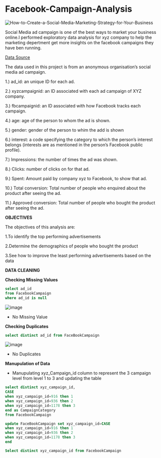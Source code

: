 # Facebook-Campaign-Analysis
![How-to-Create-a-Social-Media-Marketing-Strategy-for-Your-Business](https://user-images.githubusercontent.com/92436079/225217596-bb3ea0d8-d46c-4854-975f-9f94e644f98a.jpg)


Social Media ad campaign is one of the best ways to market your business online.I performed exploratory data analysis for xyz company to help the marketing depertment get more insights on the facebook campaigns they have ben running.

[Data Source]( https://www.kaggle.com/code/joshuamiguelcruz/facebook-ad-campaign-eda/notebook)

The data used in this project is from an anonymous organisation’s social media ad campaign.

1.) ad_id: an unique ID for each ad.

2.) xyzcampaignid: an ID associated with each ad campaign of XYZ company.

3.) fbcampaignid: an ID associated with how Facebook tracks each campaign.

4.) age: age of the person to whom the ad is shown.

5.) gender: gender of the person to whim the add is shown

6.) interest: a code specifying the category to which the person’s interest belongs (interests are as mentioned in the person’s Facebook public profile).

7.) Impressions: the number of times the ad was shown.

8.) Clicks: number of clicks on for that ad.

9.) Spent: Amount paid by company xyz to Facebook, to show that ad.

10.) Total conversion: Total number of people who enquired about the product after seeing the ad.

11.) Approved conversion: Total number of people who bought the product after seeing the ad.

**OBJECTIVES**

The objectives of this analysis are:

1.To identify the top performing advertisements

2.Determine the demographics of people who bought the product

3.See how to improve the least performing advertisements based on the data

**DATA CLEANING**

**Checking Missing Values**

```sql
select ad_id 
from FacebookCampaign
where ad_id is null
```

![image](https://user-images.githubusercontent.com/130441998/236917330-3fde5b7d-9751-42f9-ab73-9ce6e77350ab.png)

+ No Missing Value

**Checking Duplicates**

```sql
select distinct ad_id from FaceBookCampaign
```

![image](https://user-images.githubusercontent.com/130441998/236918387-c8cb8d4e-d14f-4e57-9d7e-118bfa1bf0b0.png)

+ No Duplicates

**Manupulation of Data**

+ Manupulating xyz_Campaign_id column to represent the 3 campaign level from level 1 to 3 and updating the table

```sql
select distinct xyz_campaign_id,
CASE
when xyz_campaign_id=916 then 1
when xyz_campaign_id=936 then 2
when xyz_campaign_id=1178 then 3
end as CampaignCategory
from FacebookCampaign
```

```sql
update FaceBookCampaign set xyz_campaign_id=CASE
when xyz_campaign_id=916 then 1
when xyz_campaign_id=936 then 2
when xyz_campaign_id=1178 then 3
end
```

```sql
Select distinct xyz_campaign_id from FacebookCampaign
```

